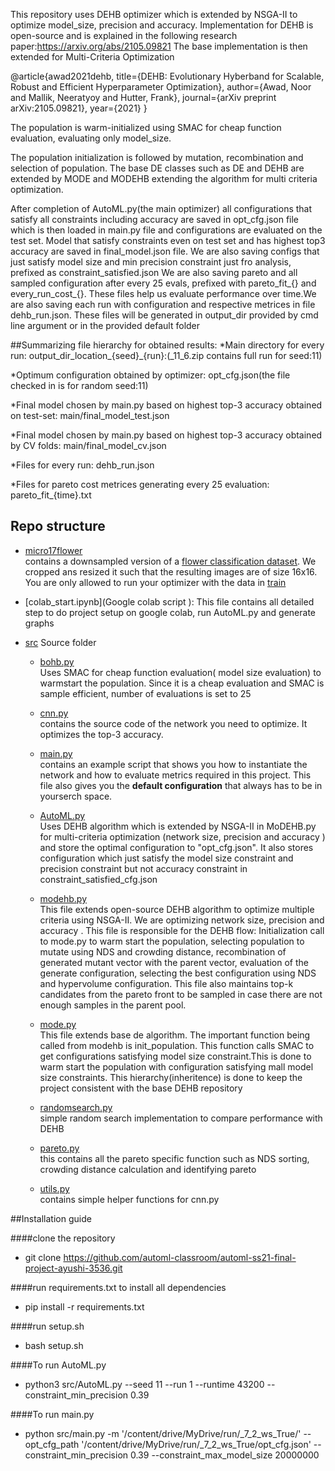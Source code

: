 
This repository uses DEHB optimizer which is extended by NSGA-II to optimize model_size, precision and accuracy.
Implementation for DEHB is open-source and is explained in the following research paper:https://arxiv.org/abs/2105.09821
The base implementation is then extended for Multi-Criteria Optimization

@article{awad2021dehb, title={DEHB: Evolutionary Hyberband for Scalable, Robust and Efficient Hyperparameter Optimization},
author={Awad, Noor and Mallik, Neeratyoy and Hutter, Frank}, journal={arXiv preprint arXiv:2105.09821}, year={2021} }


The population is warm-initialized using SMAC for cheap function evaluation, evaluating only model_size.

The population initialization is followed by mutation, recombination and selection of population. The base DE classes such as DE and DEHB
are extended by MODE and MODEHB extending the algorithm for multi criteria optimization.

After completion of AutoML.py(the main optimizer) all configurations that 
satisfy all constraints including accuracy  are saved in opt_cfg.json file which is then loaded in main.py file
and configurations are evaluated on the test set. Model that satisfy constraints
even on test set and has highest top3 accuracy are saved in final_model.json file.
We are also saving configs that just satisfy model size and min precision constraint just fro analysis, prefixed as constraint_satisfied.json
We are also saving pareto and all sampled configuration after every 25 evals, prefixed with pareto_fit_{} and every_run_cost_{}.
These files help us evaluate performance over time.We are also saving each run with configuration and respective metrices in file dehb_run.json.
These files will be generated in output_dir provided by cmd line argument or in the provided default folder

##Summarizing file hierarchy for obtained results:
*Main directory for every run: output_dir_location_{seed}_{run}:(_11_6.zip contains full run for seed:11)

*Optimum configuration obtained by optimizer: opt_cfg.json(the file checked in is for random seed:11)

*Final model chosen by main.py based on highest top-3 accuracy obtained on test-set: main/final_model_test.json

*Final model chosen by main.py based on highest top-3 accuracy obtained by CV folds: main/final_model_cv.json

*Files for every run: dehb_run.json

*Files for pareto cost metrices generating every 25 evaluation: pareto_fit_{time}.txt



## Repo structure
* [micro17flower](micro17flower) <BR>
  contains a downsampled version of a [flower classification dataset](http://www.robots.ox.ac.uk/~vgg/data/flowers/17/index.html).
  We cropped ans resized it such that the resulting images are of size 16x16. You are only allowed to run your optimizer with the data in [train](micro17flower/train)


* [colab_start.ipynb](Google colab script ):
    This file contains all detailed step to do project setup on google colab, run AutoML.py and generate graphs
* [src](src) Source folder      
    * [bohb.py](src/bohb.py) <BR>
      Uses SMAC for cheap function evaluation( model size evaluation) to warmstart the population. Since it is a cheap evaluation and SMAC is sample efficient,
      number of evaluations is set to 25
    
    * [cnn.py](src/cnn.py)<BR>
      contains the source code of the network you need to optimize. It optimizes the top-3 accuracy.
    
    * [main.py](src/main.py)<BR>
      contains an example script that shows you how to instantiate the network and how to evaluate metrics required 
      in this project. This file also gives you the **default configuration** that always has to be in yourserch space.

    * [AutoML.py](src/AutoML.py) <BR>
      Uses DEHB algorithm which is extended by NSGA-II in MoDEHB.py for multi-criteria optimization (network size, precision and accuracy ) and 
      store the optimal configuration to "opt_cfg.json". It also stores configuration which just satisfy the model size constraint and precision 
      constraint but not accuracy constraint in constraint_satisfied_cfg.json
      
    * [modehb.py](src/DEHB/dehb/optimizers/modehb.py) <BR>
      This file extends open-source DEHB algorithm to optimize multiple criteria using NSGA-II. We are optimizing network size, precision and accuracy .
      This file is responsible for the DEHB flow: Initialization call to mode.py to warm start the population, selecting population to mutate using
      NDS and crowding distance, recombination of generated mutant vector with the parent vector, evaluation of the generate configuration,
      selecting the best configuration using NDS and hypervolume configuration.
      This file also maintains top-k candidates from the pareto front to be sampled in case there are not enough samples in the parent pool.
    
    * [mode.py](src/DEHB/dehb/optimizers/mode.py) <BR>
      This file extends base de algorithm. The important function being called from modehb is init_population. This function calls SMAC
      to get configurations satisfying model size constraint.This is done to warm start the population with configuration satisfying mall model size constraints.
      This hierarchy(inheritence) is done to keep the project consistent with the base DEHB repository
      
    * [randomsearch.py](src/randomsearch.py) <BR>
      simple random search implementation to compare performance with DEHB
      
    * [pareto.py](src/pareto_utils/pareto.py) <BR>
      this contains all the pareto specific function such as NDS sorting, crowding distance calculation and identifying pareto
   
    * [utils.py](src/examples/metric_utils.py)<BR>
      contains simple helper functions for cnn.py
      
##Installation guide

####clone the repository
* git clone https://github.com/automl-classroom/automl-ss21-final-project-ayushi-3536.git

####run requirements.txt to install all dependencies
* pip install -r requirements.txt

####run setup.sh
* bash setup.sh

####To run AutoML.py 
* python3 src/AutoML.py --seed 11 --run 1 --runtime 43200 --constraint_min_precision 0.39

####To run main.py 
* python src/main.py -m '/content/drive/MyDrive/run/_7_2_ws_True/' --opt_cfg_path '/content/drive/MyDrive/run/_7_2_ws_True/opt_cfg.json' --constraint_min_precision 0.39 --constraint_max_model_size 20000000




